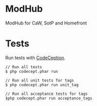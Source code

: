 ModHub
======

ModHub for CaW, SotP and Homefront

Tests
=====

Run tests with [CodeCeption](http://codeception.com/).

```
// Run all tests
$ php codecept.phar run

// Run all unit tests for tags
$ php codecept.phar run unit_tag

// Run all acceptance tests for tags
$php codecept.phar run acceptance_tags
```
